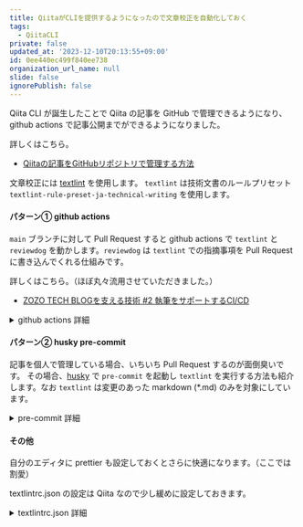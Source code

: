 ```yaml
---
title: QiitaがCLIを提供するようになったので文章校正を自動化しておく
tags:
  - QiitaCLI
private: false
updated_at: '2023-12-10T20:13:55+09:00'
id: 0ee440ec499f840ee738
organization_url_name: null
slide: false
ignorePublish: false
---
```


Qiita CLI が誕生したことで Qiita の記事を GitHub で管理できるようになり、github actions で記事公開までができるようになりました。

詳しくはこちら。

- [Qiitaの記事をGitHubリポジトリで管理する方法](https://qiita.com/Qiita/items/32c79014509987541130)

文章校正には [textlint](https://github.com/textlint/textlint) を使用します。
`textlint` は技術文書のルールプリセット `textlint-rule-preset-ja-technical-writing` を使用します。

#### パターン① github actions

`main` ブランチに対して Pull Request すると github actions で `textlint` と `reviewdog` を動かします。`reviewdog` は `textlint` での指摘事項を Pull Request に書き込んでくれる仕組みです。

詳しくはこちら。（ほぼ丸々流用させていただきました。）

- [ZOZO TECH BLOGを支える技術 #2 執筆をサポートするCI/CD](https://techblog.zozo.com/entry/techblog-writing-support-by-ci-cd)

<details><summary>github actions 詳細</summary>

```yml
name: 'textlint & reviewdog'

on:
  pull_request:
    branches:
      - main
    paths:
      - 'public/*.md'

jobs:
  linter:
    permissions:
      checks: write
      contents: read
      pull-requests: write
    runs-on: ubuntu-latest
    steps:
      - name: 'Checkout'
        uses: actions/checkout@v3
        with:
          fetch-depth: 0

      - name: 'Setup nodejs'
        uses: actions/setup-node@v3
        with:
          node-version: 18
          cache: 'npm'

      - name: 'Setup reviewdog'
        uses: reviewdog/action-setup@v1
        with:
          reviewdog_version: latest

      - name: 'Install node dependencies'
        run: npm ci

      - name: 'textlint & reviewdog'
        env:
          REVIEWDOG_GITHUB_API_TOKEN: ${{ secrets.GITHUB_TOKEN }}
        if: ${{ (github.event_name == 'pull_request') }}
        run: |
          DIFF_FILES=`git diff --name-status origin/main --diff-filter=MA | grep -E "public/.*.md" | cut -f2`
          if [ -z "${DIFF_FILES}" ]; then exit 0; fi
          npx textlint -f checkstyle $(echo ${DIFF_FILES}) | reviewdog -f=checkstyle -name="textlint" -reporter=github-pr-review --fail-on-error=true -filter-mode=added
```

</details>

#### パターン② husky pre-commit

記事を個人で管理している場合、いちいち Pull Request するのが面倒臭いです。
その場合、[husky](https://typicode.github.io/husky/) で `pre-commit` を起動し `textlint` を実行する方法も紹介します。なお `textlint` は変更のあった markdown (\*.md) のみを対象にしています。

<details><summary>pre-commit 詳細</summary>

.husky/pre-commit

```sh
#!/usr/bin/env sh
. "$(dirname "$0")/_/husky.sh"

echo "Run textlint..."
DIFF_FILES=`git diff --name-status origin/main --diff-filter=MA | grep -E ".*.md" | cut -f2`
if [ -z "${DIFF_FILES}" ]; then exit 0; fi
npx textlint $(echo ${DIFF_FILES})
```

</details>

#### その他

自分のエディタに prettier も設定しておくとさらに快適になります。（ここでは割愛）

textlintrc.json の設定は Qiita なので少し緩めに設定しておきます。

<details><summary>textlintrc.json 詳細</summary>

```jsonc
{
  "plugins": {},
  "filters": {},
  "rules": {
    // 技術文書向けのtextlintルールプリセット
    // See https://github.com/textlint-ja/textlint-rule-preset-ja-technical-writing
    "preset-ja-technical-writing": {
      "max-kanji-continuous-len": {
        "max": 6,
        "allow": ["倍精度浮動小数点数"]
      },
      "sentence-length": {
        "max": 125 // １行あたりの文字数
      },
      "ja-no-mixed-period": {
        "allowPeriodMarks": [":"], // 文末が ":" で終わることを許可
        "allowEmojiAtEnd": true, // 文末が絵文字で終わることを許可
        "forceAppendPeriod": true
      },
      "no-exclamation-question-mark": false // 感嘆符（!！）、疑問符（?？）で文章が終わることを許可
    }
  }
}
```

</details>
